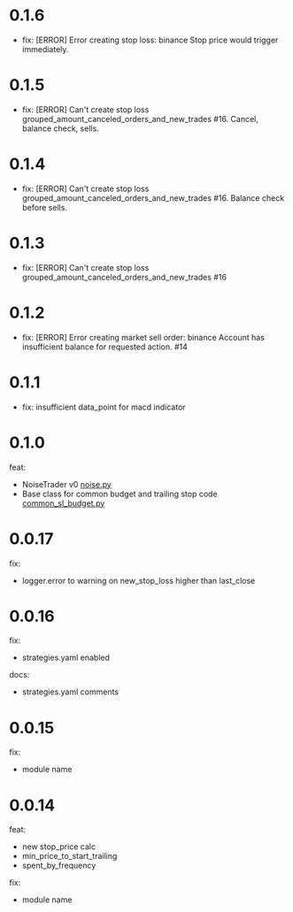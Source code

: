 # 0.1.6
- fix: [ERROR] Error creating stop loss: binance Stop price would trigger immediately.

# 0.1.5
- fix: [ERROR] Can't create stop loss grouped_amount_canceled_orders_and_new_trades #16. Cancel, balance check, sells.

# 0.1.4
- fix: [ERROR] Can't create stop loss grouped_amount_canceled_orders_and_new_trades #16. Balance check before sells.

# 0.1.3
- fix: [ERROR] Can't create stop loss grouped_amount_canceled_orders_and_new_trades #16

# 0.1.2
- fix: [ERROR] Error creating market sell order: binance Account has insufficient balance for requested action. #14

# 0.1.1
- fix: insufficient data_point for macd indicator

# 0.1.0

feat: 
- NoiseTrader v0 [noise.py](elena_basics%2Fstrategies%2Fnoise.py)
- Base class for common budget and trailing stop code [common_sl_budget.py](elena_basics%2Fstrategies%2Fcommon_sl_budget.py)

# 0.0.17

fix:
- logger.error to warning on new_stop_loss higher than last_close

# 0.0.16

fix:
- strategies.yaml enabled

docs:
- strategies.yaml comments


# 0.0.15

fix:
- module name

# 0.0.14

feat: 
- new stop_price calc
- min_price_to_start_trailing
- spent_by_frequency

fix:
- module name